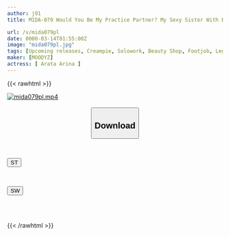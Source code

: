 ```yaml
---
author: j91
title: MIDA-079 Would You Be My Practice Partner? My Sexy Sister With Beautiful Legs Is Working At A Men's Beauty Salon, And Her Risqué Training Session Of Stroking My Dick Has Me On The Brink Of Insanity! She Gets So Hot She Presses Her Pussy Against Me, And My Panties Slip Off, And I End Up Cumming Raw Inside Her. Arina Arata

url: /v/mida079pl
date: 0000-03-14T01:55:00Z
image: "mida079pl.jpg"
tags: [Upcoming releases, Creampie, Solowork, Beauty Shop, Footjob, Leg Fetish, Sister	]
maker: [MOODYZ]
actress: [ Arata Arina ]
---
```



{{< rawhtml >}}

<div class="video" data-videoid="pending_link.html">
    <a href="javascript:;">
        <img src="/v/mida079pl/mida079pl.jpg" width="WIDTH" height="HEIGHT" alt="mida079pl.mp4" loading="lazy">
    </a>
</div>

<script type="text/javascript" src="https://j91.asia/asset/on-demand-pend.js"></script>

<br>
  <link rel="stylesheet" href="https://j91.asia/asset/bs5.css">
  
  <center>
  <button class="btn btn-primary" type="button" data-bs-toggle="collapse" data-bs-target=".multi-collapse" aria-expanded="false" aria-controls="multiCollapseExample1 multiCollapseExample2"><h2>Download</h2></button></center>
</p>
<div class="row">
  <div class="col">
    <div class="collapse multi-collapse" id="multiCollapseExample1">
      <div class="card card-body">
	      	      <br>
<div class="buttons">  
<p><a href="https://j91.asia/pending_link.html" target="_blank"><button class="btn-hover color-3"><i class="fa fa-download"></i> ST</button></a></p></div>
    </div>
  </div>
</div>
  <div class="col">
    <div class="collapse multi-collapse" id="multiCollapseExample2">
      <div class="card card-body">
	      <br>
<div class="buttons">
<p><a href="https://j91.asia/pending_link.html" target="_blank"><button class="btn-hover color-2"><i class="fa fa-download"></i> SW</button></a></p></div>
<br><br>
      </div>
    </div>
  </div>
</div>

{{< /rawhtml >}}